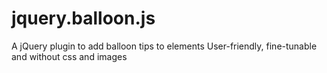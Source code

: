 jquery.balloon.js
=================

A jQuery plugin to add balloon tips to elements User-friendly, fine-tunable and without css and images
